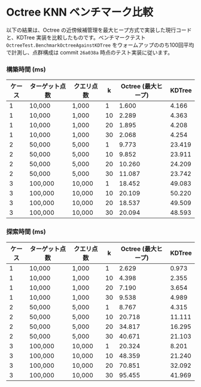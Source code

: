 # Octree KNN ベンチマーク比較

以下の結果は、Octree の近傍候補管理を最大ヒープ方式で実装した現行コードと、KDTree 実装を比較したものです。ベンチマークテスト `OctreeTest.BenchmarkOctreeAgainstKDTree` をウォームアップののち100回平均で計測し、点群構成は commit `26a038a` 時点のテスト実装に従います。

### 構築時間 (ms)

| ケース | ターゲット点数 | クエリ点数 | k | Octree (最大ヒープ) | KDTree |
| --- | --- | --- | --- | --- | --- |
| 1 | 10,000 | 1,000 | 1 | 1.600 | 4.166 |
| 1 | 10,000 | 1,000 | 10 | 2.289 | 4.363 |
| 1 | 10,000 | 1,000 | 20 | 1.895 | 4.208 |
| 1 | 10,000 | 1,000 | 30 | 2.068 | 4.254 |
| 2 | 50,000 | 5,000 | 1 | 9.773 | 23.419 |
| 2 | 50,000 | 5,000 | 10 | 9.852 | 23.911 |
| 2 | 50,000 | 5,000 | 20 | 10.260 | 24.209 |
| 2 | 50,000 | 5,000 | 30 | 11.087 | 23.742 |
| 3 | 100,000 | 10,000 | 1 | 18.452 | 49.083 |
| 3 | 100,000 | 10,000 | 10 | 20.109 | 50.220 |
| 3 | 100,000 | 10,000 | 20 | 18.537 | 49.509 |
| 3 | 100,000 | 10,000 | 30 | 20.094 | 48.593 |

### 探索時間 (ms)

| ケース | ターゲット点数 | クエリ点数 | k | Octree (最大ヒープ) | KDTree |
| --- | --- | --- | --- | --- | --- |
| 1 | 10,000 | 1,000 | 1 | 2.629 | 0.973 |
| 1 | 10,000 | 1,000 | 10 | 4.398 | 2.355 |
| 1 | 10,000 | 1,000 | 20 | 7.190 | 3.654 |
| 1 | 10,000 | 1,000 | 30 | 9.538 | 4.989 |
| 2 | 50,000 | 5,000 | 1 | 8.767 | 4.315 |
| 2 | 50,000 | 5,000 | 10 | 20.718 | 11.111 |
| 2 | 50,000 | 5,000 | 20 | 34.817 | 16.295 |
| 2 | 50,000 | 5,000 | 30 | 40.671 | 21.103 |
| 3 | 100,000 | 10,000 | 1 | 20.324 | 8.201 |
| 3 | 100,000 | 10,000 | 10 | 48.359 | 21.240 |
| 3 | 100,000 | 10,000 | 20 | 70.851 | 32.092 |
| 3 | 100,000 | 10,000 | 30 | 95.455 | 41.969 |

